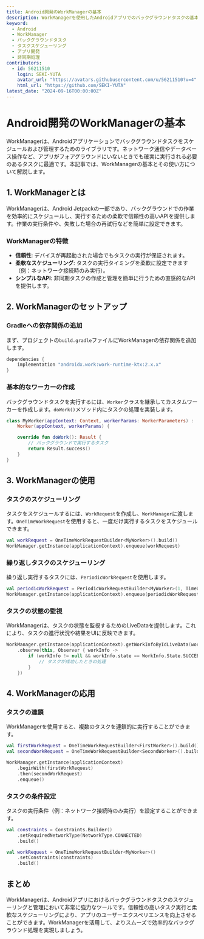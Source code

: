 ```yaml
---
title: Android開発のWorkManagerの基本
description: WorkManagerを使用したAndroidアプリでのバックグラウンドタスクの基本について解説します。信頼性の高いタスクスケジューリングの方法を学びましょう。
keyword:
  - Android
  - WorkManager
  - バックグラウンドタスク
  - タスクスケジューリング
  - アプリ開発
  - 非同期処理
contributors:
  - id: 56211510
    login: SEKI-YUTA
    avatar_url: "https://avatars.githubusercontent.com/u/56211510?v=4"
    html_url: "https://github.com/SEKI-YUTA"
latest_date: "2024-09-16T00:00:00Z"
---
```


# Android開発のWorkManagerの基本

WorkManagerは、Androidアプリケーションでバックグラウンドタスクをスケジュールおよび管理するためのライブラリです。ネットワーク通信やデータベース操作など、アプリがフォアグラウンドにいないときでも確実に実行される必要のあるタスクに最適です。本記事では、WorkManagerの基本とその使い方について解説します。

## 1. WorkManagerとは

WorkManagerは、Android Jetpackの一部であり、バックグラウンドでの作業を効率的にスケジュールし、実行するための柔軟で信頼性の高いAPIを提供します。作業の実行条件や、失敗した場合の再試行などを簡単に設定できます。

### WorkManagerの特徴

- **信頼性**: デバイスが再起動された場合でもタスクの実行が保証されます。
- **柔軟なスケジューリング**: タスクの実行タイミングを柔軟に設定できます（例：ネットワーク接続時のみ実行）。
- **シンプルなAPI**: 非同期タスクの作成と管理を簡単に行うための直感的なAPIを提供します。

## 2. WorkManagerのセットアップ

### Gradleへの依存関係の追加

まず、プロジェクトの`build.gradle`ファイルにWorkManagerの依存関係を追加します。

```gradle
dependencies {
    implementation "androidx.work:work-runtime-ktx:2.x.x"
}
```

### 基本的なワーカーの作成

バックグラウンドタスクを実行するには、`Worker`クラスを継承してカスタムワーカーを作成します。`doWork()`メソッド内にタスクの処理を実装します。

```kotlin
class MyWorker(appContext: Context, workerParams: WorkerParameters) :
    Worker(appContext, workerParams) {

    override fun doWork(): Result {
        // バックグラウンドで実行するタスク
        return Result.success()
    }
}
```

## 3. WorkManagerの使用

### タスクのスケジューリング

タスクをスケジュールするには、`WorkRequest`を作成し、`WorkManager`に渡します。`OneTimeWorkRequest`を使用すると、一度だけ実行するタスクをスケジュールできます。

```kotlin
val workRequest = OneTimeWorkRequestBuilder<MyWorker>().build()
WorkManager.getInstance(applicationContext).enqueue(workRequest)
```

### 繰り返しタスクのスケジューリング

繰り返し実行するタスクには、`PeriodicWorkRequest`を使用します。

```kotlin
val periodicWorkRequest = PeriodicWorkRequestBuilder<MyWorker>(1, TimeUnit.HOURS).build()
WorkManager.getInstance(applicationContext).enqueue(periodicWorkRequest)
```

### タスクの状態の監視

WorkManagerは、タスクの状態を監視するためのLiveDataを提供します。これにより、タスクの進行状況や結果をUIに反映できます。

```kotlin
WorkManager.getInstance(applicationContext).getWorkInfoByIdLiveData(workRequest.id)
    .observe(this, Observer { workInfo ->
        if (workInfo != null && workInfo.state == WorkInfo.State.SUCCEEDED) {
            // タスクが成功したときの処理
        }
    })
```

## 4. WorkManagerの応用

### タスクの連鎖

WorkManagerを使用すると、複数のタスクを連鎖的に実行することができます。

```kotlin
val firstWorkRequest = OneTimeWorkRequestBuilder<FirstWorker>().build()
val secondWorkRequest = OneTimeWorkRequestBuilder<SecondWorker>().build()

WorkManager.getInstance(applicationContext)
    .beginWith(firstWorkRequest)
    .then(secondWorkRequest)
    .enqueue()
```

### タスクの条件設定

タスクの実行条件（例：ネットワーク接続時のみ実行）を設定することができます。

```kotlin
val constraints = Constraints.Builder()
    .setRequiredNetworkType(NetworkType.CONNECTED)
    .build()

val workRequest = OneTimeWorkRequestBuilder<MyWorker>()
    .setConstraints(constraints)
    .build()
```

## まとめ

WorkManagerは、Androidアプリにおけるバックグラウンドタスクのスケジューリングと管理において非常に強力なツールです。信頼性の高いタスク実行と柔軟なスケジューリングにより、アプリのユーザーエクスペリエンスを向上させることができます。WorkManagerを活用して、よりスムーズで効率的なバックグラウンド処理を実現しましょう。
